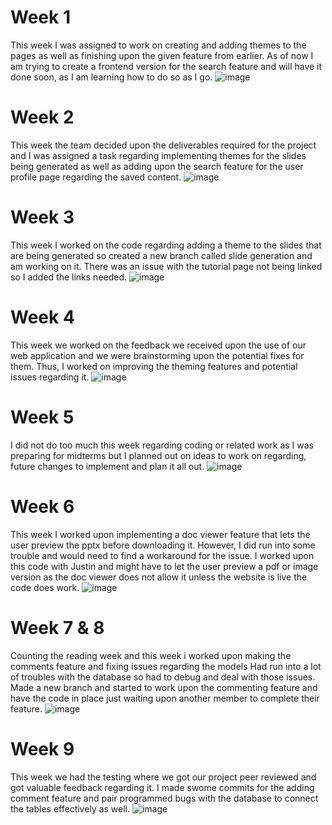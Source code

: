 # Week 1
This week I was assigned to work on creating and adding themes to the pages as well as finishing upon the given feature from earlier. As of now I am trying to create a frontend version for the search feature and will have it done soon, as I am learning how to do so as I go.
![image](https://github.com/COSC-499-W2023/year-long-project-team-11/assets/95616247/7665018c-4063-47b5-9e8f-4f82af1e84a6)


# Week 2
This week the team decided upon the deliverables required for the project and I was assigned a task regarding implementing themes for the slides being generated as well as adding upon the search feature for the user profile page regarding the saved content.
![image](https://github.com/COSC-499-W2023/year-long-project-team-11/assets/95616247/13c37cc6-f4d6-46c0-a86d-090c7ab986cc)


# Week 3
This week I worked on the code regarding adding a theme to the slides that are being generated so created a new branch called slide generation and am working on it.
There was an issue with the tutorial page not being linked so I added the links needed.
![image](https://github.com/COSC-499-W2023/year-long-project-team-11/assets/95616247/caec6ad3-775a-4a25-ae81-d045fa3a691c)

# Week 4
This week we worked on the feedback we received upon the use of our web application and we were brainstorming upon the potential fixes for them.
Thus, I worked on improving the theming features and potential issues regarding it.
![image](https://github.com/COSC-499-W2023/year-long-project-team-11/assets/95616247/c4732616-d0b2-4ea0-b309-99f457ffd0ac)

# Week 5
I did not do too much this week regarding coding or related work as I was preparing for midterms but I planned out on ideas to work on regarding,
future changes to implement and plan it all out.
![image](https://github.com/COSC-499-W2023/year-long-project-team-11/assets/95616247/790dfd0a-f9b5-4acb-99bf-6accefa33a86)

# Week 6 
This week I worked upon implementing a doc viewer feature that lets the user preview the pptx before downloading it.
However, I did run into some trouble and would need to find a workaround for the issue.
I worked upon this code with Justin and might have to let the user preview a pdf or image version as the doc viewer does not allow it unless the website is live the code does work.
![image](https://github.com/COSC-499-W2023/year-long-project-team-11/assets/95616247/347eea94-6f98-461b-9b28-8ae90875fff9)

# Week 7 & 8
Counting the reading week and this week i worked upon making the comments feature and fixing issues regarding the models
Had run into a lot of troubles with the database so had to debug and deal with those issues. 
Made a new branch and started to work upon the commenting feature and have the code in place just waiting upon another member to complete their feature.
![image](https://github.com/COSC-499-W2023/year-long-project-team-11/assets/95616247/436492d1-cae0-41c2-88bd-bae286ef7ccf)

# Week 9
This week we had the testing where we got our project peer reviewed and got valuable feedback regarding it.
I made swome commits for the adding comment feature and pair programmed bugs with the database to connect the tables effectively as well.
![image](https://github.com/COSC-499-W2023/year-long-project-team-11/assets/95616247/5faa3b18-9d0e-49b9-80ac-75cdacddd2e6)
